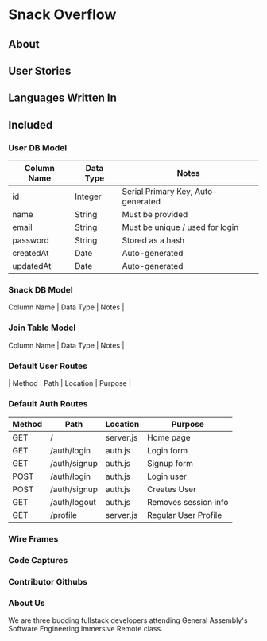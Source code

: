 # Snack Overflow

## About 

## User Stories

## Languages Written In

## Included

### User DB Model

| Column Name | Data Type | Notes |
| --------------- | ------------- | ------------------------------ |
| id | Integer | Serial Primary Key, Auto-generated |
| name | String | Must be provided |
| email | String | Must be unique / used for login |
| password | String | Stored as a hash |
| createdAt | Date | Auto-generated |
| updatedAt | Date | Auto-generated |

### Snack DB Model

 Column Name | Data Type | Notes |

### Join Table Model

 Column Name | Data Type | Notes |

### Default User Routes

| Method | Path | Location | Purpose |

### Default Auth Routes

| Method | Path | Location | Purpose |
| ------ | ---------------- | -------------- | ------------------- |
| GET | / | server.js | Home page |
| GET | /auth/login | auth.js | Login form |
| GET | /auth/signup | auth.js | Signup form |
| POST | /auth/login | auth.js | Login user |
| POST | /auth/signup | auth.js | Creates User |
| GET | /auth/logout | auth.js | Removes session info |
| GET | /profile | server.js | Regular User Profile |

### Wire Frames

### Code Captures

### Contributor Githubs

### About Us

We are three budding fullstack developers attending General Assembly's Software Engineering Immersive Remote class. 